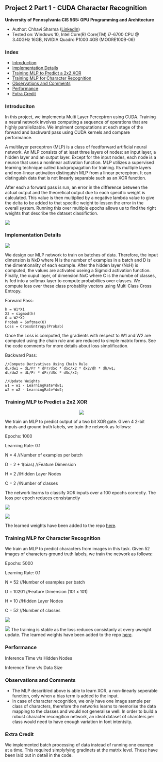 ## Project 2 Part 1 - CUDA Character Recognition
**University of Pennsylvania
CIS 565: GPU Programming and Architecture**

* Author: Chhavi Sharma ([LinkedIn](https://www.linkedin.com/in/chhavi275/))
* Tested on: Windows 10, Intel Core(R) Core(TM) i7-6700 CPU @ 3.40GHz 16GB, 
             NVIDIA Quadro P1000 4GB (MOORE100B-06)

[](img/title.png)

### Index

- [Introduction](/README.md#introduciton )
- [Implementation Details](/README.md#implementation-details)
- [Training MLP to Predict a 2x2 XOR](/README.md#training-mlp-to-predict-a-2x2-xor)
- [Training MLP for Character Recognition](/README.md#2-training-mlp-for-character-recognition)
- [Observations and Comments](/README.md#training-mlp-to-predict-a-2x2-xor)
- [Performance]()
- [Extra Credit](/README.md#extra-credits)


### Introduciton

In this project, we implementa Multi Layer Perceptron using CUDA. 
Training a neural network involves computing a sequence of operations that are highly parallelizable. 
We implment computations at each stage of the forward and backward pass using CUDA kernels and compare performance. 

A multilayer perceptron (MLP) is a class of feedforward artificial neural network. An MLP consists of at least three layers of nodes: an input layer, a hidden layer and an output layer. Except for the input nodes, each node is a neuron that uses a nonlinear activation function. MLP utilizes a supervised learning technique called backpropagation for training. Its multiple layers and non-linear activation distinguish MLP from a linear perceptron. It can distinguish data that is not linearly separable such as an XOR function.

After each a forward pass is run, an error in the difference between the actual output and the theoretical output due to each specific weight is calculated. This value is then multiplied by a negative lambda value to give the delta to be added to that specific weight to lessen the error in the overall system. Running this over multiple epochs allows us to find the right weights that describe the dataset classifiction.

 ![](./img/MLP.png)

### Implementation Details

  ![](img/MLPmine.PNG)
 
 We design our MLP network to train on batches of data. Therefore, the input dimension is NxD where N is the number of examples in a batch and D is the dimentionality of each example. After the hidden layer (NxH) is computed, the values are activated useing a Sigmoid activation function. Finally, the ouput layer, of dimension NxC where C is the numbe of classes, is fed into a softmax layer to compute probabilties over classes. We compute loss over these class probablity vectors using Multi Class Cross Entropy. 

Forward Pass:
```
h = W1*X1
X2 = sigmod(h)
O = W2*X2
Probab = Softmax(O)
Loss = CrossEntropy(Probab)

```
Once the Loss is computed, the gradients with respect to W1 and W2 are computed using the chain rule and are reduced to simple matrix forms. See the code comments for more details about loss simplification.

Backward Pass:
```
//Compute Derivatives Using Chain Rule
dL/dw1 = dL/Pr * dPr/dSc * dSc/x2 * dx2/dh * dh/w1;
dL/dw2 = dL/Pr * dPr/dSc * dSc/x2;

//Update Weights 
w1 = w1 - LearningRate*dw1;
w2 = w2 - LearningRate*dw2;
```

### Training MLP to Predict a 2x2 XOR
 
 <p align="center">
  <img src="img/xor-table.png">
</p>
 
We train an MLP to predict output of a two bit XOR gate. Given 4 2-bit inputs and ground truth labels, we train the network as follows:

 Epochs: 1000
 
 Learning Rate: 0.1
 
 N = 4               //Number of examples per batch
 
 D = 2 + 1(bias)     //Feature Dimension
 
 H = 2               //Hidden Layer Nodes
 
 C = 2               //Number of classes
 
 
 The network learns to classify XOR inputs over a 100 epochs correctly.
 The loss per epoch reduces consistanctly
 
 ![](img/XorStats.PNG)
 
 ![](img/XorLoss.PNG)
 
 The learned weights have been added to the repo [here](/build).
 
### Training MLP for Character Recognition
 
We train an MLP to predict characters from images in this task. Given 52 images of characters ground truth labels, we train the network as follows:
 
 Epochs: 5000
 
 Learning Rate: 0.1
 
 N = 52               //Number of examples per batch
 
 D = 10201            //Feature Dimension (101 x 101)
 
 H = 10               //Hidden Layer Nodes
 
 C = 52               //Number of classes
 
 
 ![](img/CharRecStats.PNG)
 
 ![](img/CharRecLoss.PNG)
  The training is stable as the loss reduces consistanly at every uweight update.
  The learned weights have been added to the repo [here](/build).

### Performance

Inference Time v/s Hidden Nodes

Inference Time v/s Data Size


### Observations and Comments
- The MLP describled above is able to learn XOR, a non-linearly seperable function, only when a bias term is added to the input.
- In case of character recognition, we only have one image sample per class of characters, therefore the networks learns to memorise the data mapping to the classes and would not generalise well. In order to build a robust character recongition network, an ideal dataset of charcters per class would need to have enough variation in font intentsity. 

### Extra Credit
We implemented batch processing of data instead of running one exampe at a time. This required simplyfying gradinets at the matrix level. These have been laid out in detail in the code. 
